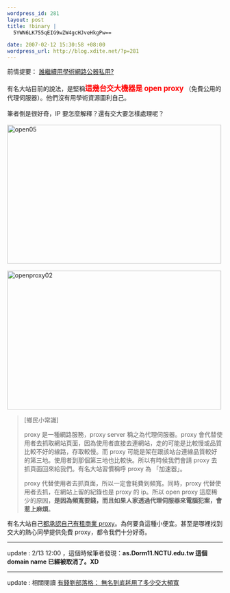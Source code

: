 ```yaml
--- 
wordpress_id: 281
layout: post
title: !binary |
  5YWN6LK755qEIG9wZW4gcHJveHkgPw==

date: 2007-02-12 15:30:58 +08:00
wordpress_url: http://blog.xdite.net/?p=281
---
```

前情提要： <a href="http://blog.xdite.net/?p=280">誰繼續用學術網路公器私用?</a><br /><br />有名大站目前的說法，是堅稱<font color="#ff0000"><big><b>這幾台交大機器是 open proxy</b></big> </font>（免費公用的代理伺服器）。他們沒有用學術資源圖利自己。<br /><br />筆者倒是很好奇，IP 要怎麼解釋？還有交大要怎樣處理呢？<br /><br /><a href="http://www.flickr.com/photos/14765209@N00/387700487/" title="Photo Sharing"><img src="http://farm1.static.flickr.com/181/387700487_135c9ae12e.jpg" alt="open05" height="324" width="500" /></a><br /><br />
<a href="http://www.flickr.com/photos/14765209@N00/387693326/" title="Photo Sharing"><img src="http://farm1.static.flickr.com/188/387693326_7958f7cae2.jpg" width="500" height="324" alt="openproxy02" /></a>

<blockquote>
[鄉民小常識]

proxy 是一種網路服務，proxy server 稱之為代理伺服器。proxy 會代替使用者去抓取網站頁面，因為使用者直接去連網站，走的可能是比較慢或品質比較不好的線路，存取較慢。而 proxy 可能是架在跟該站台連線品質較好的第三地。使用者到那個第三地也比較快。所以有時候我們會請 proxy 去抓頁面回來給我們。有名大站習慣稱呼 proxy 為 「加速器」。

proxy 代替使用者去抓頁面，所以一定會耗費到頻寬。同時，proxy 代替使用者去抓，在網站上留的紀錄也是 proxy 的 ip。所以 open proxy 這麼稀少的原因，<strong>是因為頻寬要錢，而且如果人家透過代理伺服器來電腦犯案，會惹上麻煩</strong>。
</blockquote>


有名大站自己<a href="http://www.flickr.com/photo_zoom.gne?id=387693289&size=o">都承認自己有租商業 proxy</a>。為何要貪這種小便宜。甚至是哪裡找到交大的熱心同學提供免費 proxy，都令我們十分好奇。

----
update : 2/13 12:00 ，這個時候筆者發現：<strong>as.Dorm11.NCTU.edu.tw 這個 domain name 已經被取消了。XD</strong>

----
update : 相關閱讀 <a href="http://blog.richliu.com/2007/02/13/438/">有錢劉部落格： 無名到底耗用了多少交大頻寬</a>
